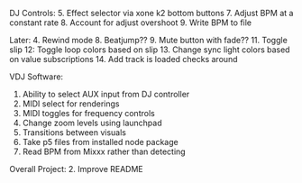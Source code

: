 DJ Controls:
5. Effect selector via xone k2 bottom buttons
7. Adjust BPM at a constant rate
8. Account for adjust overshoot
9. Write BPM to file

Later:
4. Rewind mode
8. Beatjump??
9. Mute button with fade??
11. Toggle slip
12: Toggle loop colors based on slip
13. Change sync light colors based on value subscriptions
14. Add track is loaded checks around

VDJ Software:
1. Ability to select AUX input from DJ controller
2. MIDI select for renderings
3. MIDI toggles for frequency controls
4. Change zoom levels using launchpad
5. Transitions between visuals
6. Take p5 files from installed node package
7. Read BPM from Mixxx rather than detecting

Overall Project:
2. Improve README
